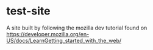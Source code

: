 # test-site

A site built by following the mozilla dev tutorial found on https://developer.mozilla.org/en-US/docs/LearnGetting_started_with_the_web/
